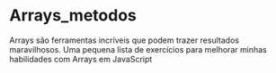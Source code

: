 # Arrays_metodos
Arrays são ferramentas incríveis que podem trazer resultados maravilhosos. Uma pequena lista de exercícios para melhorar minhas habilidades com Arrays em JavaScript
